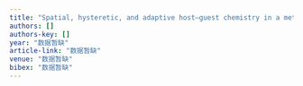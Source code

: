 ```yaml
---
title: "Spatial, hysteretic, and adaptive host–guest chemistry in a metal–organic framework with open Watson–Crick sites"
authors: []
authors-key: []
year: "数据暂缺"
article-link: "数据暂缺"
venue: "数据暂缺"
bibex: "数据暂缺"
---
```

